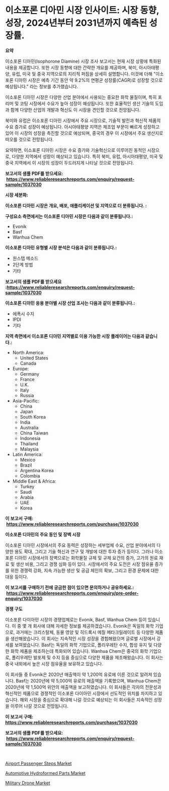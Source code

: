 <p><h1>이소포론 디아민 시장 인사이트: 시장 동향, 성장, 2024년부터 2031년까지 예측된 성장률.</h1></p><p><strong>요약</strong></p>
<p><p>이소포론 디아민(Isophorone Diamine) 시장 조사 보고서는 현재 시장 상황에 특화된 내용을 제공합니다. 또한 시장 동향에 대한 간략한 개요를 제공하며, 북미, 아시아태평양, 유럽, 미국 및 중국 지역으로의 지리적 퍼짐을 상세히 설명합니다. 이것에 더해 "이소포론 디아민 시장은 예측 기간 동안 약 9.2%의 연평균 성장률(CAGR)로 성장할 것으로 예상됩니다." 라는 정보를 추가했습니다.</p><p>이소포론 디아민 시장은 다양한 산업 분야에서 사용되는 중요한 화학 물질이며, 특히 포리머 및 코팅 시장에서 수요가 높아 성장이 예상됩니다. 또한 효율적인 생산 기술의 도입과 함께 다양한 산업의 개발과 혁신도 이 시장을 견인할 것으로 전망됩니다.</p><p>북미와 유럽은 이소포론 디아민 시장에서 주요 시장으로, 기술적 발전과 혁신적 제품의 수요 증가로 성장이 예상됩니다. 아시아태평양 지역은 제조업 부문이 빠르게 성장하고 있어 이 시장의 성장을 촉진할 것으로 예상되며, 중국의 경우 이 시장에서 주요 생산지로 떠오를 것으로 전망됩니다.</p><p>요약하면, 이소포론 디아민 시장은 수요 증가와 기술혁신으로 이루어진 동적인 시장으로, 다양한 지역에서 성장이 예상되고 있습니다. 특히 북미, 유럽, 아시아태평양, 미국 및 중국 지역에서 이 시장의 성장이 두드러지게 나타날 것으로 전망됩니다.</p></p>
<p><strong>보고서의 샘플 PDF를 받으세요: &nbsp;<a href="https://www.reliableresearchreports.com/enquiry/request-sample/1037030">https://www.reliableresearchreports.com/enquiry/request-sample/1037030</a></strong></p>
<p><strong>시장 세분화:</strong></p>
<p><strong> 이소포론 디아민 시장은 개요, 배포, 애플리케이션 및 지역으로 더 분류됩니다. :</strong></p>
<p><strong>구성요소 측면에서는 이소포론 디아민 시장은 다음과 같이 분류됩니다.:</strong></p>
<p><ul><li>Evonik</li><li>Basf</li><li>Wanhua Chem</li></ul></p>
<p><strong> 이소포론 디아민 유형별 시장 분석은 다음과 같이 분류됩니다.:</strong></p>
<p><ul><li>원스텝 메소드</li><li>2단계 방법</li><li>기타</li></ul></p>
<p><strong>보고서의 샘플 PDF를 받으세요 :<a href="https://www.reliableresearchreports.com/enquiry/request-sample/1037030">https://www.reliableresearchreports.com/enquiry/request-sample/1037030</a></strong></p>
<p><strong> 이소포론 디아민 응용 분야별 시장 산업 조사는 다음과 같이 분류됩니다.:</strong></p>
<p><ul><li>에폭시 수지</li><li>IPDI</li><li>기타</li></ul></p>
<p><strong>지역 측면에서 이소포론 디아민 지역별로 이용 가능한 시장 플레이어는 다음과 같습니다.:</strong></p>
<p><ul>
    <li>
        North America:
        <ul>
            <li>United States</li>
            <li>Canada</li>
        </ul>
    </li>
    <li>
        Europe:
        <ul>
            <li>Germany</li>
            <li>France</li>
            <li>U.K.</li>
            <li>Italy</li>
            <li>Russia</li>
        </ul>
    </li>
    <li>
        Asia-Pacific:
        <ul>
            <li>China</li>
            <li>Japan</li>
            <li>South Korea</li>
            <li>India</li>
            <li>Australia</li>
            <li>China Taiwan</li>
            <li>Indonesia</li>
            <li>Thailand</li>
            <li>Malaysia</li>
        </ul>
    </li>
    <li>
        Latin America:
        <ul>
            <li>Mexico</li>
            <li>Brazil</li>
            <li>Argentina Korea</li>
            <li>Colombia</li>
        </ul>
    </li>
    <li>
        Middle East & Africa:
        <ul>
            <li>Turkey</li>
            <li>Saudi</li>
            <li>Arabia</li>
            <li>UAE</li>
            <li>Korea</li>
        </ul>
    </li>
    </ul></p>
<p><strong>이 보고서 구매: &nbsp;<a href="https://www.reliableresearchreports.com/purchase/1037030">https://www.reliableresearchreports.com/purchase/1037030</a></strong></p>
<p><strong>이소포론 디아민의 주요 동인 및 장벽 시장</strong></p>
<p><p>이소포론 디아민 시장에서의 주요 동력은 성장하는 세부업체 수요, 산업 분야에서의 다양한 용도 확대, 그리고 기술 혁신과 연구 및 개발에 대한 투자 증가 등이다. 그러나 이소포론 디아민 시장에서의 장벽으로는 화학물질 규제 및 규제 요건의 증가, 고가의 원료 재료 및 생산 비용, 그리고 경쟁 심화 등이 있다. 시장에서의 주요 도전은 시장 점유율 증가를 위한 경쟁력 강화, 지속 가능한 생산 및 공급 체인의 확보, 그리고 환경 문제에 대한 대응 등이다.</p></p>
<p><strong>이 보고서를 구매하기 전에 궁금한 점이 있으면 문의하거나 공유하세요.: &nbsp;<a href="https://www.reliableresearchreports.com/enquiry/pre-order-enquiry/1037030">https://www.reliableresearchreports.com/enquiry/pre-order-enquiry/1037030</a></strong></p>
<p><strong>경쟁 구도</strong></p>
<p><p>이소포론 다이아민 시장의 경쟁업체로는 Evonik, Basf, Wanhua Chem 등이 있습니다. 이 중 몇 개 회사에 대해 자세한 정보를 제공하겠습니다. Evonik은 독일의 화학 기업으로, 과거에는 크리스탈체, 동물 영양 및 히드록시 메칠 메타크릴레이트 등 다양한 제품을 생산해왔습니다. 이 회사는 지속적인 시장 성장을 경험해왔으며 글로벌 시장에서 강세를 보여왔습니다. Basf는 독일의 화학 기업으로, 폴리우레탄 수지, 합성 유지 및 다양한 화학 제품을 제조하는데 특화되어 있습니다. Wanhua Chem은 중국의 화학 기업으로, 폴리우레탄 발포제 및 수지 등을 중심으로 다양한 제품을 제조해왔습니다. 이 회사는 중국 내외에서 높은 시장 점유율을 보유하고 있습니다.</p><p>이 회사들 중 Evonik은 2020년 매출액이 약 1,200억 유로에 이른 것으로 알려져 있습니다. Basf는 2020년에 약 5,000억 유로의 매출액을 기록했으며, Wanhua Chem은 2020년에 약 1,500억 위안의 매출액을 보고하였습니다. 이 회사들은 각자의 전문성과 혁신적인 제품으로 경쟁적인 이소포론 다이아민 시장에서 선도적인 위치를 차지하고 있습니다. 해외 시장을 중심으로 확대해 나갈 것으로 예상되는 이 회사들은 지속적인 성장을 이루어 나갈 것으로 전망됩니다.</p></p>
<p><strong>이 보고서 구매: &nbsp; <a href="https://www.reliableresearchreports.com/purchase/1037030">https://www.reliableresearchreports.com/purchase/1037030</a></strong></p>
<p><strong>보고서의 샘플 PDF를 받으세요: &nbsp;<a href="https://www.reliableresearchreports.com/enquiry/request-sample/1037030">https://www.reliableresearchreports.com/enquiry/request-sample/1037030</a></strong><strong></strong></p>
<p>&nbsp;</p>
<p><p><a href="https://github.com/timeliteaut/Market-Research-Report-List-1/blob/main/airport-passenger-steps-market.md">Airport Passenger Steps Market</a></p><p><a href="https://github.com/bobicer/Market-Research-Report-List-2/blob/main/automotive-hydroformed-parts-market.md">Automotive Hydroformed Parts Market</a></p><p><a href="https://github.com/globismark/Market-Research-Report-List-2/blob/main/military-drone-market.md">Military Drone Market</a></p></p>